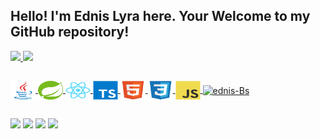 ## Hello! I'm Ednis Lyra here. Your Welcome to my GitHub repository!

<div>
  <a href="https://github.com/ednislyra">
  <img height="150em" src="https://github-readme-stats.vercel.app/api?username=ednislyra&show_icons=true&theme=tokyonight&include_all_commits=true&count_private=true"/>
  <img height="150em" src="https://github-readme-stats.vercel.app/api/top-langs/?username=ednislyra&layout=compact&langs_count=7&theme=tokyonight"/>
</div>
  
##
<div style="display: inline_block">
  <img align="center" alt="ednis-Java" height="30" width="40" src = "https://raw.githubusercontent.com/devicons/devicon/master/icons/java/java-original.svg">
  <img align="center" alt="ednis-Spring" height="30" width="40" src = "https://raw.githubusercontent.com/devicons/devicon/master/icons/spring/spring-original.svg">
  <img align="center" alt="ednis-React" height="30" width="40" src = "https://raw.githubusercontent.com/devicons/devicon/master/icons/react/react-original.svg">
  <img align="center" alt="ednis-Typescript" height="30" width="40" src = "https://raw.githubusercontent.com/devicons/devicon/master/icons/typescript/typescript-original.svg">
  <img align="center" alt="ednis-Html5" height="30" width="40" src = "https://raw.githubusercontent.com/devicons/devicon/master/icons/html5/html5-original.svg">
  <img align="center" alt="ednis-Css3" height="30" width="40" src = "https://raw.githubusercontent.com/devicons/devicon/master/icons/css3/css3-original.svg">
  <img align="center" alt="ednis-Javacript" height="30" width="40" src = "https://raw.githubusercontent.com/devicons/devicon/master/icons/javascript/javascript-original.svg">
  <img align="center" alt="ednis-Bs" height="30" width="80" src="https://img.shields.io/badge/Bootstrap-563D7C?style=for-the-badge&logo=bootstrap&logoColor=white">
</div>
  
  

##
<div>
  <a href="https://www.linkedin.com/in/ednislyra" target="_blank"><img src="https://img.shields.io/badge/-LinkedIn-%230077B5?style=for-the-badge&logo=linkedin&logoColor=white" target="_blank"></a>
  <a href="https://api.whatsapp.com/send?phone=+351914084040" target="_blank" target="_blank"><img src="https://img.shields.io/badge/WhatsApp-25D366?style=for-the-badge&logo=whatsapp&logoColor=white"></a>
  <a href="https://instagram.com/ednislyra" target="_blank"><img src="https://img.shields.io/badge/-Instagram-%23E4405F?style=for-the-badge&logo=instagram&logoColor=white" target="_blank"></a>
  <a href = "mailto:ednislyra@gmail.com"><img src="https://img.shields.io/badge/-Gmail-%23333?style=for-the-badge&logo=gmail&logoColor=white" target="_blank"></a>
</div>
